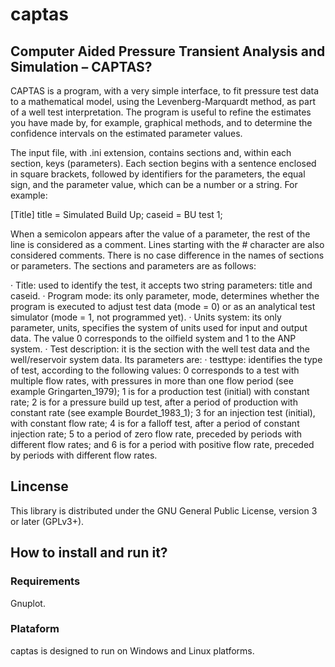 # captas
## Computer Aided Pressure Transient Analysis and Simulation – CAPTAS?

CAPTAS is a program, with a very simple interface, to fit pressure test data to a mathematical model, using the Levenberg-Marquardt method, as part of a well test interpretation.
The program is useful to refine the estimates you have made by, for example, graphical methods, and to determine the confidence intervals on the estimated parameter values.

The input file, with .ini extension, contains sections and, within each section, keys (parameters). Each section begins with a sentence enclosed in square brackets, followed by identifiers for the parameters, the equal sign, and the parameter value, which can be a number or a string.
For example:

[Title]
title  = Simulated Build Up;
caseid = BU test 1;

When a semicolon appears after the value of a parameter, the rest of the line is considered as a comment. Lines starting with the # character are also considered comments. There is no case difference in the names of sections or parameters.
The sections and parameters are as follows:

· Title: used to identify the test, it accepts two string parameters: title and caseid.
· Program mode: its only parameter, mode, determines whether the program is executed to adjust test data (mode = 0) or as an analytical test simulator (mode = 1, not programmed yet).
· Units system: its only parameter, units, specifies the system of units used for input and output data. The value 0 corresponds to the oilfield system and 1 to the ANP system.
· Test description: it is the section with the well test data and the well/reservoir system data. Its parameters are:
· testtype: identifies the type of test, according to the following values: 0 corresponds to a test with multiple flow rates, with pressures in more than one flow period (see example Gringarten_1979); 1 is for a production test (initial) with constant rate; 2 is for a pressure build up test, after a period of production with constant rate (see example Bourdet_1983_1); 3 for an injection test (initial), with constant flow rate; 4 is for a falloff test, after a period of constant injection rate; 5 to a period of zero flow rate, preceded by periods with different flow rates; and 6 is for a period with positive flow rate, preceded by periods with different flow rates.

## Lincense

This library is distributed under the GNU General Public License, version 3 or later (GPLv3+).

## How to install and run it?
 
### Requirements

Gnuplot.

### Plataform

captas is designed to run on Windows and Linux platforms.
